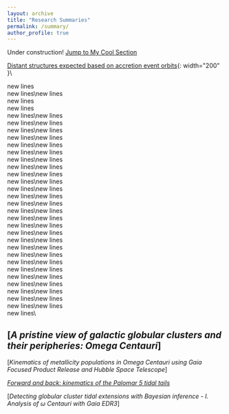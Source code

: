 ```yaml
---
layout: archive
title: "Research Summaries"
permalink: /summary/
author_profile: true
---
```

Under construction!
[Jump to My Cool Section](#my-cool-section)


[Distant structures expected based on accretion event orbits](/assets/images/peach-cat-construction-worker.gif){: width="200" }\

new lines\
new lines\new lines\
new lines\
new lines\
new lines\new lines\
new lines\new lines\
new lines\new lines\
new lines\new lines\
new lines\new lines\
new lines\new lines\
new lines\new lines\
new lines\new lines\
new lines\new lines\
new lines\new lines\
new lines\new lines\
new lines\new lines\
new lines\new lines\
new lines\new lines\
new lines\new lines\
new lines\new lines\
new lines\new lines\
new lines\new lines\
new lines\new lines\
new lines\new lines\
new lines\new lines\
new lines\new lines\
new lines\new lines\
new lines\new lines\
new lines\new lines\
new lines\new lines\
new lines\new lines\
new lines\
## </a>[*A pristine view of galactic globular clusters and their peripheries: Omega Centauri*]

[*Kinematics of metallicity populations in Omega Centauri using Gaia Focused Product Release and Hubble Space Telescope*]

[*Forward and back: kinematics of the Palomar 5 tidal tails*](https://ui.adsabs.harvard.edu/abs/2022MNRAS.512..315K/abstract)

[*Detecting globular cluster tidal extensions with Bayesian inference - I. Analysis of ω Centauri with Gaia EDR3*]

